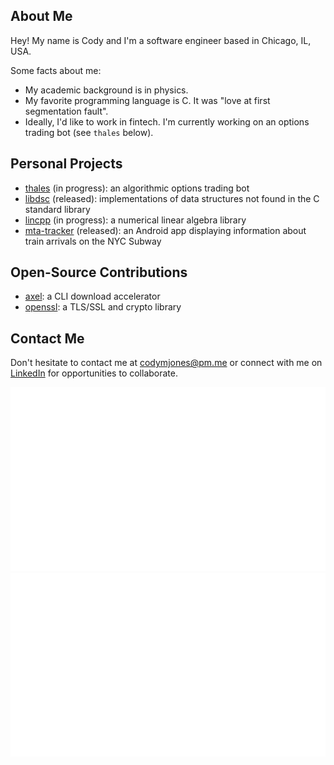 ## About Me

Hey! My name is Cody and I'm a software engineer based in Chicago, IL, USA.

Some facts about me:

- My academic background is in physics.
- My favorite programming language is C. It was "love at first segmentation fault".
- Ideally, I'd like to work in fintech. I'm currently working on an options trading bot (see `thales` below).

## Personal Projects

- [thales](https://github.com/cm-jones/thales) (in progress): an algorithmic options trading bot
- [libdsc](https://github.com/cm-jones/libdsc) (released): implementations of data structures not found in the C standard library
- [lincpp](https://github.com/cm-jones/lincpp) (in progress): a numerical linear algebra library
- [mta-tracker](https://github.com/cm-jones/mta-tracker) (released): an Android app displaying information about train arrivals on the NYC Subway

## Open-Source Contributions

- [axel](https://github.com/axel-download-accelerator/axel): a CLI download accelerator
- [openssl](https://github.com/openssl/openssl): a TLS/SSL and crypto library

## Contact Me

Don't hesitate to contact me at codymjones@pm.me or connect with me on [LinkedIn](https://linkedin.com/in/cm-jones) for opportunities to collaborate.

![](https://raw.githubusercontent.com/cm-jones/github-stats/master/generated/languages.svg#gh-dark-mode-only)
![](https://raw.githubusercontent.com/cm-jones/github-stats/master/generated/languages.svg#gh-light-mode-only)
